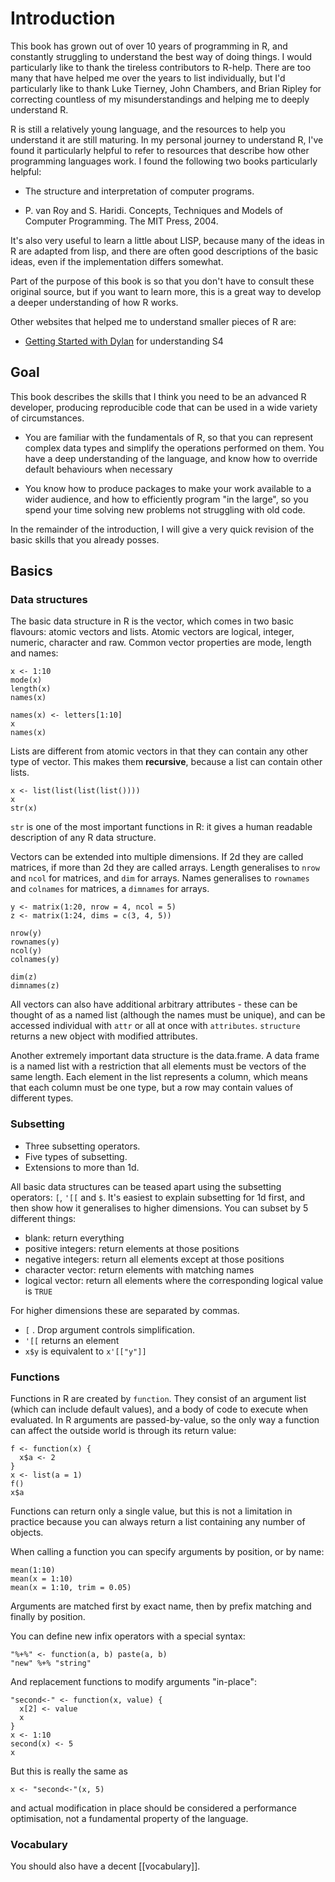 # Introduction

This book has grown out of over 10 years of programming in R, and constantly struggling to understand the best way of doing things. I would particularly like to thank the tireless contributors to R-help. There are too many that have helped me over the years to list individually, but I'd particularly like to thank Luke Tierney, John Chambers, and Brian Ripley for correcting countless of my misunderstandings and helping me to deeply understand R.

R is still a relatively young language, and the resources to help you understand it are still maturing. In my personal journey to understand R, I've found it particularly helpful to refer to resources that describe how other programming languages work.  I found the following two books particularly helpful:

* The structure and interpretation of computer programs.

* P. van Roy and S. Haridi. Concepts, Techniques and Models of Computer Programming. The MIT Press, 2004.

It's also very useful to learn a little about LISP, because many of the ideas in R are adapted from lisp, and there are often good descriptions of the basic ideas, even if the implementation differs somewhat.

Part of the purpose of this book is so that you don't have to consult these original source, but if you want to learn more, this is a great way to develop a deeper understanding of how R works.

Other websites that helped me to understand smaller pieces of R are:

* [Getting Started with Dylan](http://www.opendylan.org/gdref/tutorial.html)
  for understanding S4

## Goal

This book describes the skills that I think you need to be an advanced R developer, producing reproducible code that can be used in a wide variety of circumstances.

* You are familiar with the fundamentals of R, so that you can represent
  complex data types and simplify the operations performed on them. You have a
  deep understanding of the language, and know how to override default
  behaviours when necessary

* You know how to produce packages to make your work available to a wider
  audience, and how to efficiently program "in the large", so you spend your
  time solving new problems not struggling with old code.

In the remainder of the introduction, I will give a very quick revision of the basic skills that you already posses.

## Basics

### Data structures

The basic data structure in R is the vector, which comes in two basic flavours: atomic vectors and lists. Atomic vectors are logical, integer, numeric, character and raw. Common vector properties are mode, length and names:

    x <- 1:10
    mode(x)
    length(x)
    names(x)
    
    names(x) <- letters[1:10]
    x
    names(x)

Lists are different from atomic vectors in that they can contain any other type of vector. This makes them __recursive__, because a list can contain other lists. 

    x <- list(list(list(list())))
    x
    str(x)

`str` is one of the most important functions in R: it gives a human readable description of any R data structure.

Vectors can be extended into multiple dimensions. If 2d they are called matrices, if more than 2d they are called arrays.  Length generalises to `nrow` and `ncol` for matrices, and `dim` for arrays.  Names generalises to `rownames` and `colnames` for matrices, a `dimnames` for arrays.

    y <- matrix(1:20, nrow = 4, ncol = 5)
    z <- matrix(1:24, dims = c(3, 4, 5))

    nrow(y)
    rownames(y)
    ncol(y)
    colnames(y)

    dim(z)
    dimnames(z)

All vectors can also have additional arbitrary attributes - these can be thought of as a named list (although the names must be unique), and can be accessed individual with `attr` or all at once with `attributes`.  `structure` returns a new object with modified attributes.

Another extremely important data structure is the data.frame. A data frame is a named list with a restriction that all elements must be vectors of the same length. Each element in the list represents a column, which means that each column must be one type, but a row may contain values of different types.

### Subsetting

* Three subsetting operators.
* Five types of subsetting.
* Extensions to more than 1d.

All basic data structures can be teased apart using the subsetting operators: `[`, `'[[` and `$`. It's easiest to explain subsetting for 1d first, and then show how it generalises to higher dimensions. You can subset by 5 different things:

* blank: return everything
* positive integers: return elements at those positions
* negative integers: return all elements except at those positions
* character vector: return elements with matching names
* logical vector: return all elements where the corresponding logical value is `TRUE`

For higher dimensions these are separated by commas.

* `[` .  Drop argument controls simplification.
* `'[[` returns an element
* `x$y` is equivalent to `x'[["y"]]`

### Functions

Functions in R are created by `function`. They consist of an argument list (which can include default values), and a body of code to execute when evaluated. In R arguments are passed-by-value, so the only way a function can affect the outside world is through its return value:

    f <- function(x) {
      x$a <- 2
    }
    x <- list(a = 1)
    f()
    x$a

Functions can return only a single value, but this is not a limitation in practice because you can always return a list containing any number of objects.

When calling a function you can specify arguments by position, or by name:

    mean(1:10)
    mean(x = 1:10)
    mean(x = 1:10, trim = 0.05)

Arguments are matched first by exact name, then by prefix matching and finally by position.

You can define new infix operators with a special syntax:

    "%+%" <- function(a, b) paste(a, b)
    "new" %+% "string"

And replacement functions to modify arguments "in-place":

    "second<-" <- function(x, value) {
      x[2] <- value
      x
    }
    x <- 1:10
    second(x) <- 5
    x

But this is really the same as 

    x <- "second<-"(x, 5)

and actual modification in place should be considered a performance optimisation, not a fundamental property of the language.

### Vocabulary

You should also have a decent [[vocabulary]].
